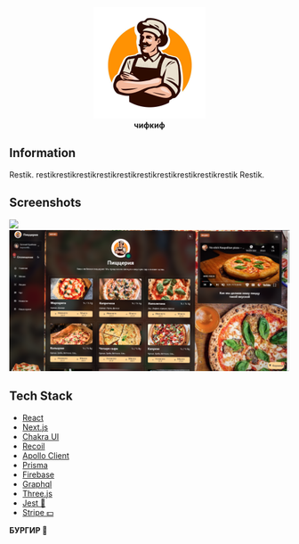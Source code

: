 <p align="center">
	<img src="public/favicon.png" alt="Logo" width="200"/>
	<br/>
	<b>чифкиф</b>
</div>

## Information

Restik. restikrestikrestikrestikrestikrestikrestikrestikrestikrestik Restik.

## Screenshots

![](screenshots/flow.gif) 
![](screenshots/menu.png) 

## Tech Stack

- [React](https://reactjs.org/)
- [Next.js](https://nextjs.org/) 
- [Chakra UI](https://next.chakra-ui.com/)
- [Recoil](https://recoiljs.org/)
- [Apollo Client](https://www.apollographql.com/docs/react/)
- [Prisma](https://prisma.io/)
- [Firebase](https://firebase.google.com/)
- [Graphql](https://graphql.org/)
- [Three.js](https://threejs.org/)
- [Jest 🤡](https://jestjs.io/)
- [Stripe 💵](https://stripe.com/)

<b> БУРГИР 🍔 </b>
